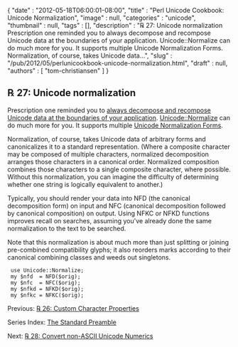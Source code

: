 {
   "date" : "2012-05-18T06:00:01-08:00",
   "title" : "Perl Unicode Cookbook: Unicode Normalization",
   "image" : null,
   "categories" : "unicode",
   "thumbnail" : null,
   "tags" : [],
   "description" : "℞ 27: Unicode normalization Prescription one reminded you to always decompose and recompose Unicode data at the boundaries of your application. Unicode::Normalize can do much more for you. It supports multiple Unicode Normalization Forms. Normalization, of course, takes Unicode data...",
   "slug" : "/pub/2012/05/perlunicookbook-unicode-normalization.html",
   "draft" : null,
   "authors" : [
      "tom-christiansen"
   ]
}



℞ 27: Unicode normalization
---------------------------

Prescription one reminded you to [always decompose and recompose Unicode data at the boundaries of your application](/pub/2012/04/perl-unicode-cookbook-always-decompose-and-recompose.html). [Unicode::Normalize](http://search.cpan.org/perldoc?Unicode::Normalize) can do much more for you. It supports multiple [Unicode Normalization Forms](http://www.unicode.org/reports/tr15/).

Normalization, of course, takes Unicode data of arbitrary forms and canonicalizes it to a standard representation. (Where a composite character may be composed of multiple characters, normalized decomposition arranges those characters in a canonical order. Normalized composition combines those characters to a single composite character, where possible. Without this normalization, you can imagine the difficulty of determining whether one string is logically equivalent to another.)

Typically, you should render your data into NFD (the canonical decomposition form) on input and NFC (canonical decomposition followed by canonical composition) on output. Using NFKC or NFKD functions improves recall on searches, assuming you've already done the same normalization to the text to be searched.

Note that this normalization is about much more than just splitting or joining pre-combined compatibility glyphs; it also reorders marks according to their canonical combining classes and weeds out singletons.

     use Unicode::Normalize;
     my $nfd  = NFD($orig);
     my $nfc  = NFC($orig);
     my $nfkd = NFKD($orig);
     my $nfkc = NFKC($orig);

Previous: [℞ 26: Custom Character Properties](/pub/2012/05/perlunicookbook-custom-character-properties.html)

Series Index: [The Standard Preamble](/pub/2012/04/perlunicook-standard-preamble.html)

Next: [℞ 28: Convert non-ASCII Unicode Numerics](/pub/2012/05/perlunicookbook-convert-non-ascii-unicode-numerics.html)
